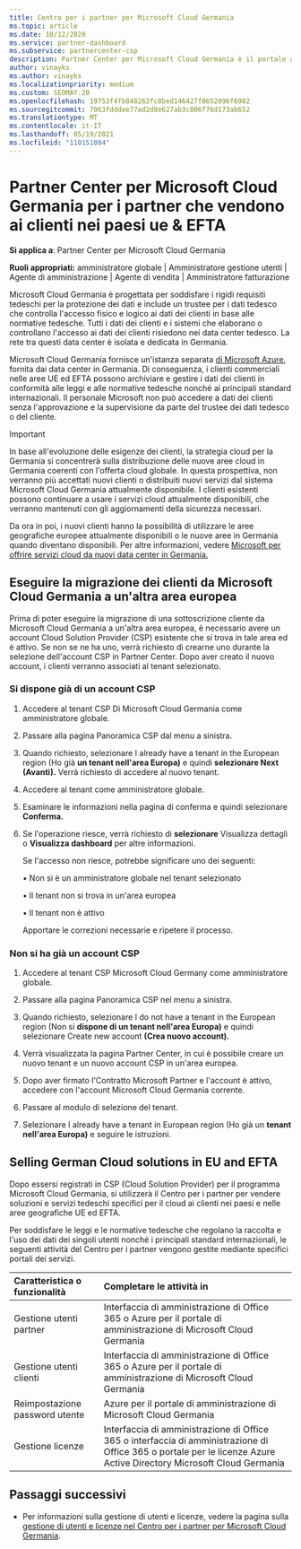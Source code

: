 ```yaml
---
title: Centro per i partner per Microsoft Cloud Germania
ms.topic: article
ms.date: 10/12/2020
ms.service: partner-dashboard
ms.subservice: partnercenter-csp
description: Partner Center per Microsoft Cloud Germania è il portale aziendale per i partner che vogliono offrire soluzioni cloud Microsoft ai clienti nei paesi UE ed EFTA.
author: vinayks
ms.author: vinayks
ms.localizationpriority: medium
ms.custom: SEOMAY.20
ms.openlocfilehash: 19753f4fb848262fc8bed146427f0652096f6902
ms.sourcegitcommit: 7063fdddee77ad2d8e627ab3c806f76d173ab652
ms.translationtype: MT
ms.contentlocale: it-IT
ms.lasthandoff: 05/19/2021
ms.locfileid: "110151084"
---
```

# <a name="partner-center-for-microsoft-cloud-germany-for-partners-selling-to-customers-in-eu--efta-countries"></a>Partner Center per Microsoft Cloud Germania per i partner che vendono ai clienti nei paesi ue & EFTA

**Si applica a**: Partner Center per Microsoft Cloud Germania

**Ruoli appropriati:** amministratore globale | Amministratore gestione utenti | Agente di amministrazione | Agente di vendita | Amministratore fatturazione

Microsoft Cloud Germania è progettata per soddisfare i rigidi requisiti tedeschi per la protezione dei dati e include un trustee per i dati tedesco che controlla l'accesso fisico e logico ai dati dei clienti in base alle normative tedesche. Tutti i dati dei clienti e i sistemi che elaborano o controllano l'accesso ai dati dei clienti risiedono nei data center tedesco. La rete tra questi data center è isolata e dedicata in Germania.

Microsoft Cloud Germania fornisce un'istanza separata [di Microsoft Azure](https://go.microsoft.com/fwlink/?linkid=847992), fornita dai data center in Germania. Di conseguenza, i clienti commerciali nelle aree UE ed EFTA possono archiviare e gestire i dati dei clienti in conformità alle leggi e alle normative tedesche nonché ai principali standard internazionali. Il personale Microsoft non può accedere a dati dei clienti senza l'approvazione e la supervisione da parte del trustee dei dati tedesco o del cliente.

> [!IMPORTANT]
> In base all'evoluzione delle esigenze dei clienti, la strategia cloud per la Germania si concentrerà sulla distribuzione delle nuove aree cloud in Germania coerenti con l'offerta cloud globale. In questa prospettiva, non verranno più accettati nuovi clienti o distribuiti nuovi servizi dal sistema Microsoft Cloud Germania attualmente disponibile. I clienti esistenti possono continuare a usare i servizi cloud attualmente disponibili, che verranno mantenuti con gli aggiornamenti della sicurezza necessari.
>
> Da ora in poi, i nuovi clienti hanno la possibilità di utilizzare le aree geografiche europee attualmente disponibili o le nuove aree in Germania quando diventano disponibili. Per altre informazioni, vedere [Microsoft per offrire servizi cloud da nuovi data center in Germania.](https://news.microsoft.com/europe/2018/08/31/microsoft-to-deliver-cloud-services-from-new-datacentres-in-germany-in-2019-to-meet-evolving-customer-needs/) 

## <a name="migrate-customers-from-microsoft-cloud-germany-to-another-european-region"></a>Eseguire la migrazione dei clienti da Microsoft Cloud Germania a un'altra area europea

Prima di poter eseguire la migrazione di una sottoscrizione cliente da Microsoft Cloud Germania a un'altra area europea, è necessario avere un account Cloud Solution Provider (CSP) esistente che si trova in tale area ed è attivo. Se non se ne ha uno, verrà richiesto di crearne uno durante la selezione dell'account CSP in Partner Center. Dopo aver creato il nuovo account, i clienti verranno associati al tenant selezionato.

### <a name="you-already-have-a-csp-account"></a>Si dispone già di un account CSP

1. Accedere al tenant CSP Di Microsoft Cloud Germania come amministratore globale.

1. Passare alla pagina Panoramica CSP dal menu a sinistra.
 
1. Quando richiesto, selezionare I already have a tenant in the European region (Ho già **un tenant nell'area Europa)** e quindi **selezionare Next (Avanti).** Verrà richiesto di accedere al nuovo tenant. 

1. Accedere al tenant come amministratore globale.
 
1. Esaminare le informazioni nella pagina di conferma e quindi selezionare **Conferma.**
 
6.  Se l'operazione riesce, verrà richiesto di **selezionare** Visualizza dettagli o **Visualizza dashboard** per altre informazioni. 

    Se l'accesso non riesce, potrebbe significare uno dei seguenti:
    
    • Non si è un amministratore globale nel tenant selezionato
    
    • Il tenant non si trova in un'area europea
    
    • Il tenant non è attivo

    Apportare le correzioni necessarie e ripetere il processo. 

### <a name="you-dont-already-have-a-csp-account"></a>Non si ha già un account CSP

1. Accedere al tenant CSP Microsoft Cloud Germany come amministratore globale.

1. Passare alla pagina Panoramica CSP nel menu a sinistra.
 
1. Quando richiesto, selezionare I do not have a tenant in the European region (Non si **dispone di un tenant nell'area Europa)** e quindi selezionare Create new account **(Crea nuovo account).** 
 
1. Verrà visualizzata la pagina Partner Center, in cui è possibile creare un nuovo tenant e un nuovo account CSP in un'area europea.
  
5. Dopo aver firmato l'Contratto Microsoft Partner e l'account è attivo, accedere con l'account Microsoft Cloud Germania corrente.

6. Passare al modulo di selezione del tenant.

7. Selezionare I already have a tenant in European region (Ho già un **tenant nell'area Europa)** e seguire le istruzioni.


## <a name="selling-german-cloud-solutions-in-eu-and-efta"></a>Selling German Cloud solutions in EU and EFTA

Dopo essersi registrati in CSP (Cloud Solution Provider) per il programma Microsoft Cloud Germania, si utilizzerà il Centro per i partner per vendere soluzioni e servizi tedeschi specifici per il cloud ai clienti nei paesi e nelle aree geografiche UE ed EFTA.

Per soddisfare le leggi e le normative tedesche che regolano la raccolta e l'uso dei dati dei singoli utenti nonché i principali standard internazionali, le seguenti attività del Centro per i partner vengono gestite mediante specifici portali dei servizi.

Caratteristica o funzionalità | Completare le attività in
:--- | :---
Gestione utenti partner | Interfaccia di amministrazione di Office 365 o Azure per il portale di amministrazione di Microsoft Cloud Germania
Gestione utenti clienti | Interfaccia di amministrazione di Office 365 o Azure per il portale di amministrazione di Microsoft Cloud Germania
Reimpostazione password utente | Azure per il portale di amministrazione di Microsoft Cloud Germania
Gestione licenze | Interfaccia di amministrazione di Office 365 o interfaccia di amministrazione di Office 365 o portale per le licenze Azure Active Directory Microsoft Cloud Germania

## <a name="next-steps"></a>Passaggi successivi

- Per informazioni sulla gestione di utenti e licenze, vedere la pagina sulla [gestione di utenti e licenze nel Centro per i partner per Microsoft Cloud Germania](user-management-in-partner-center-for-microsoft-cloud-germany.md).

